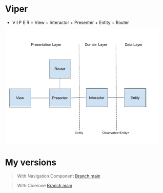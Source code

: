 # Viper

* V I P E R = View + Interactor + Presenter + Entity + Router

![](media/img2.png)


# My versions
>With Navigation Component [Branch main](https://github.com/MrAdkhambek/Viper)

>With Cicerone [Branch main](https://github.com/MrAdkhambek/Viper/tree/cicerone)